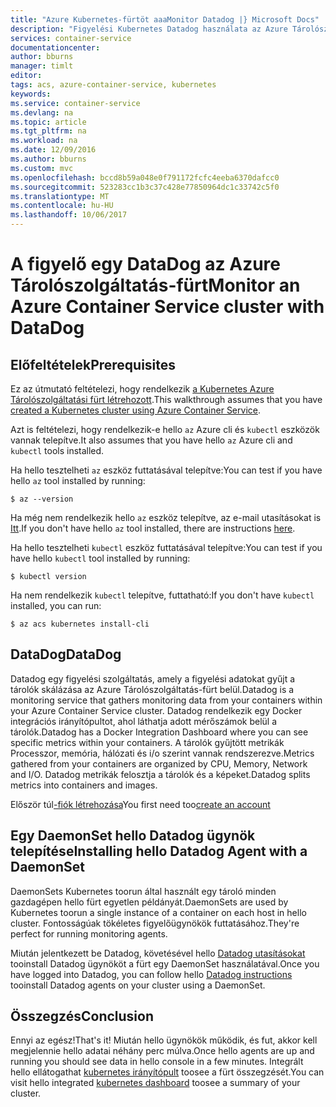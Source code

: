 ```yaml
---
title: "Azure Kubernetes-fürtöt aaaMonitor Datadog |} Microsoft Docs"
description: "Figyelési Kubernetes Datadog használata az Azure Tárolószolgáltatás-fürt"
services: container-service
documentationcenter: 
author: bburns
manager: timlt
editor: 
tags: acs, azure-container-service, kubernetes
keywords: 
ms.service: container-service
ms.devlang: na
ms.topic: article
ms.tgt_pltfrm: na
ms.workload: na
ms.date: 12/09/2016
ms.author: bburns
ms.custom: mvc
ms.openlocfilehash: bccd8b59a048e0f791172fcfc4eeba6370dafcc0
ms.sourcegitcommit: 523283cc1b3c37c428e77850964dc1c33742c5f0
ms.translationtype: MT
ms.contentlocale: hu-HU
ms.lasthandoff: 10/06/2017
---
```

# <a name="monitor-an-azure-container-service-cluster-with-datadog"></a><span data-ttu-id="93cb3-103">A figyelő egy DataDog az Azure Tárolószolgáltatás-fürt</span><span class="sxs-lookup"><span data-stu-id="93cb3-103">Monitor an Azure Container Service cluster with DataDog</span></span>

## <a name="prerequisites"></a><span data-ttu-id="93cb3-104">Előfeltételek</span><span class="sxs-lookup"><span data-stu-id="93cb3-104">Prerequisites</span></span>
<span data-ttu-id="93cb3-105">Ez az útmutató feltételezi, hogy rendelkezik [a Kubernetes Azure Tárolószolgáltatási fürt létrehozott](container-service-kubernetes-walkthrough.md).</span><span class="sxs-lookup"><span data-stu-id="93cb3-105">This walkthrough assumes that you have [created a Kubernetes cluster using Azure Container Service](container-service-kubernetes-walkthrough.md).</span></span>

<span data-ttu-id="93cb3-106">Azt is feltételezi, hogy rendelkezik-e hello `az` Azure cli és `kubectl` eszközök vannak telepítve.</span><span class="sxs-lookup"><span data-stu-id="93cb3-106">It also assumes that you have hello `az` Azure cli and `kubectl` tools installed.</span></span>

<span data-ttu-id="93cb3-107">Ha hello tesztelheti `az` eszköz futtatásával telepítve:</span><span class="sxs-lookup"><span data-stu-id="93cb3-107">You can test if you have hello `az` tool installed by running:</span></span>

```console
$ az --version
```

<span data-ttu-id="93cb3-108">Ha még nem rendelkezik hello `az` eszköz telepítve, az e-mail utasításokat is [Itt](https://github.com/azure/azure-cli#installation).</span><span class="sxs-lookup"><span data-stu-id="93cb3-108">If you don't have hello `az` tool installed, there are instructions [here](https://github.com/azure/azure-cli#installation).</span></span>

<span data-ttu-id="93cb3-109">Ha hello tesztelheti `kubectl` eszköz futtatásával telepítve:</span><span class="sxs-lookup"><span data-stu-id="93cb3-109">You can test if you have hello `kubectl` tool installed by running:</span></span>

```console
$ kubectl version
```

<span data-ttu-id="93cb3-110">Ha nem rendelkezik `kubectl` telepítve, futtatható:</span><span class="sxs-lookup"><span data-stu-id="93cb3-110">If you don't have `kubectl` installed, you can run:</span></span>

```console
$ az acs kubernetes install-cli
```

## <a name="datadog"></a><span data-ttu-id="93cb3-111">DataDog</span><span class="sxs-lookup"><span data-stu-id="93cb3-111">DataDog</span></span>
<span data-ttu-id="93cb3-112">Datadog egy figyelési szolgáltatás, amely a figyelési adatokat gyűjt a tárolók skálázása az Azure Tárolószolgáltatás-fürt belül.</span><span class="sxs-lookup"><span data-stu-id="93cb3-112">Datadog is a monitoring service that gathers monitoring data from your containers within your Azure Container Service cluster.</span></span> <span data-ttu-id="93cb3-113">Datadog rendelkezik egy Docker integrációs irányítópultot, ahol láthatja adott mérőszámok belül a tárolók.</span><span class="sxs-lookup"><span data-stu-id="93cb3-113">Datadog has a Docker Integration Dashboard where you can see specific metrics within your containers.</span></span> <span data-ttu-id="93cb3-114">A tárolók gyűjtött metrikák Processzor, memória, hálózati és i/o szerint vannak rendszerezve.</span><span class="sxs-lookup"><span data-stu-id="93cb3-114">Metrics gathered from your containers are organized by CPU, Memory, Network and I/O.</span></span> <span data-ttu-id="93cb3-115">Datadog metrikák felosztja a tárolók és a képeket.</span><span class="sxs-lookup"><span data-stu-id="93cb3-115">Datadog splits metrics into containers and images.</span></span>

<span data-ttu-id="93cb3-116">Először túl[-fiók létrehozása](https://www.datadoghq.com/lpg/)</span><span class="sxs-lookup"><span data-stu-id="93cb3-116">You first need too[create an account](https://www.datadoghq.com/lpg/)</span></span>

## <a name="installing-hello-datadog-agent-with-a-daemonset"></a><span data-ttu-id="93cb3-117">Egy DaemonSet hello Datadog ügynök telepítése</span><span class="sxs-lookup"><span data-stu-id="93cb3-117">Installing hello Datadog Agent with a DaemonSet</span></span>
<span data-ttu-id="93cb3-118">DaemonSets Kubernetes toorun által használt egy tároló minden gazdagépen hello fürt egyetlen példányát.</span><span class="sxs-lookup"><span data-stu-id="93cb3-118">DaemonSets are used by Kubernetes toorun a single instance of a container on each host in hello cluster.</span></span>
<span data-ttu-id="93cb3-119">Fontosságúak tökéletes figyelőügynökök futtatásához.</span><span class="sxs-lookup"><span data-stu-id="93cb3-119">They're perfect for running monitoring agents.</span></span>

<span data-ttu-id="93cb3-120">Miután jelentkezett be Datadog, követésével hello [Datadog utasításokat](https://app.datadoghq.com/account/settings#agent/kubernetes) tooinstall Datadog ügynököt a fürt egy DaemonSet használatával.</span><span class="sxs-lookup"><span data-stu-id="93cb3-120">Once you have logged into Datadog, you can follow hello [Datadog instructions](https://app.datadoghq.com/account/settings#agent/kubernetes) tooinstall Datadog agents on your cluster using a DaemonSet.</span></span>

## <a name="conclusion"></a><span data-ttu-id="93cb3-121">Összegzés</span><span class="sxs-lookup"><span data-stu-id="93cb3-121">Conclusion</span></span>
<span data-ttu-id="93cb3-122">Ennyi az egész!</span><span class="sxs-lookup"><span data-stu-id="93cb3-122">That's it!</span></span> <span data-ttu-id="93cb3-123">Miután hello ügynökök működik, és fut, akkor kell megjelennie hello adatai néhány perc múlva.</span><span class="sxs-lookup"><span data-stu-id="93cb3-123">Once hello agents are up and running you should see data in hello console in a few minutes.</span></span> <span data-ttu-id="93cb3-124">Integrált hello ellátogathat [kubernetes irányítópult](https://app.datadoghq.com/screen/integration/kubernetes) toosee a fürt összegzését.</span><span class="sxs-lookup"><span data-stu-id="93cb3-124">You can visit hello integrated [kubernetes dashboard](https://app.datadoghq.com/screen/integration/kubernetes) toosee a summary of your cluster.</span></span>
